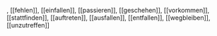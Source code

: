 , [[fehlen]], [[einfallen]], [[passieren]], [[geschehen]], [[vorkommen]], [[stattfinden]], [[auftreten]], [[ausfallen]], [[entfallen]], [[wegbleiben]], [[unzutreffen]]